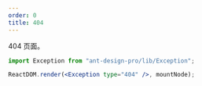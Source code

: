 ```yaml
---
order: 0
title: 404
---
```


404 页面。

```jsx
import Exception from "ant-design-pro/lib/Exception";

ReactDOM.render(<Exception type="404" />, mountNode);
```

